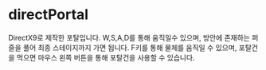 # directPortal
DirectX9로 제작한 포탈입니다.
W,S,A,D를 통해 움직일수 있으며, 방안에 존재하는 퍼즐을 풀어 최종 스테이지까지 가면 됩니다.
F키를 통해 물체를 움직일 수 있으며, 포탈건을 먹으면 마우스 왼쪽 버튼을 통해 포탈건을 사용할 수 있습니다.
